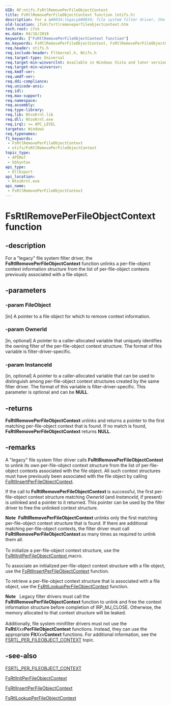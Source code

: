 ```yaml
---
UID: NF:ntifs.FsRtlRemovePerFileObjectContext
title: FsRtlRemovePerFileObjectContext function (ntifs.h)
description: For a &#0034;legacy&#0034; file system filter driver, the FsRtlRemovePerFileObjectContext function unlinks a per-file-object context information structure from the list of per-file-object contexts previously associated with a file object.
old-location: ifsk\fsrtlremoveperfileobjectcontext.htm
tech.root: ifsk
ms.date: 04/16/2018
keywords: ["FsRtlRemovePerFileObjectContext function"]
ms.keywords: FsRtlRemovePerFileObjectContext, FsRtlRemovePerFileObjectContext function [Installable File System Drivers], fsrtlref_2ff0b1e9-cbe5-46be-b571-3a328284b14d.xml, ifsk.fsrtlremoveperfileobjectcontext, ntifs/FsRtlRemovePerFileObjectContext
req.header: ntifs.h
req.include-header: Fltkernel.h, Ntifs.h
req.target-type: Universal
req.target-min-winverclnt: Available in Windows Vista and later versions of Windows.
req.target-min-winversvr: 
req.kmdf-ver: 
req.umdf-ver: 
req.ddi-compliance: 
req.unicode-ansi: 
req.idl: 
req.max-support: 
req.namespace: 
req.assembly: 
req.type-library: 
req.lib: NtosKrnl.lib
req.dll: NtosKrnl.exe
req.irql: <= APC_LEVEL
targetos: Windows
req.typenames: 
f1_keywords:
 - FsRtlRemovePerFileObjectContext
 - ntifs/FsRtlRemovePerFileObjectContext
topic_type:
 - APIRef
 - kbSyntax
api_type:
 - DllExport
api_location:
 - NtosKrnl.exe
api_name:
 - FsRtlRemovePerFileObjectContext
---
```


# FsRtlRemovePerFileObjectContext function


## -description

For a "legacy" file system filter driver, the <b>FsRtlRemovePerFileObjectContext</b> function unlinks a per-file-object context information structure from the list of per-file-object contexts previously associated with a file object.

## -parameters

### -param FileObject 

[in]
A pointer to a file object for which to remove context information.

### -param OwnerId 

[in, optional]
A pointer to a caller-allocated variable that uniquely identifies the owning filter of the per-file-object context structure. The format of this variable is filter-driver-specific.

### -param InstanceId 

[in, optional]
A pointer to a caller-allocated variable that can be used to distinguish among per-file-object context structures created by the same filter driver. The format of this variable is filter-driver-specific. This parameter is optional and can be <b>NULL</b>.

## -returns

<b>FsRtlRemovePerFileObjectContext</b> unlinks and returns a pointer to the first matching per-file-object context that is found. If no match is found, <b>FsRtlRemovePerFileObjectContext</b> returns <b>NULL</b>.

## -remarks

A "legacy" file system filter driver calls <b>FsRtlRemovePerFileObjectContext </b>to unlink its own per-file-object context structure from the list of per-file-object contexts associated with the file object. All such context structures must have previously been associated with the file object by calling <a href="/windows-hardware/drivers/ddi/ntifs/nf-ntifs-fsrtlinsertperfileobjectcontext">FsRtlInsertPerFileObjectContext</a>.

If the call to <b>FsRtlRemovePerFileObjectContext </b>is successful, the first per-file-object context structure matching <i>OwnerId</i> (and <i>InstanceId</i>, if present) is unlinked and a pointer to it returned. This pointer can be used by the filter driver to free the unlinked context structure.

<div class="alert"><b>Note</b>  <b>FsRtlRemovePerFileObjectContext </b>unlinks only the first matching per-file-object context structure that is found. If there are additional matching per-file-object contexts, the filter driver must call <b>FsRtlRemovePerFileObjectContext </b>as many times as required to unlink them all.</div>
<div> </div>
To initialize a per-file-object context structure, use the <a href="/previous-versions/ff546170(v=vs.85)">FsRtlInitPerFileObjectContext </a>macro.

To associate an initialized per-file-object context structure with a file object, use the <a href="/windows-hardware/drivers/ddi/ntifs/nf-ntifs-fsrtlinsertperfileobjectcontext">FsRtlInsertPerFileObjectContext</a> function.

To retrieve a per-file-object context structure that is associated with a file object, use the <a href="/windows-hardware/drivers/ddi/ntifs/nf-ntifs-fsrtllookupperfileobjectcontext">FsRtlLookupPerFileObjectContext</a> function.

<div class="alert"><b>Note</b>    Legacy filter drivers must call the <b>FsRtlRemovePerFileObjectContext</b> function to unlink and free the context information structure before completion of IRP_MJ_CLOSE. Otherwise, the memory allocated to that context structure will be leaked.</div>
<div> </div>
Additionally, file system minifilter drivers must not use the <b>FsRtl</b><i>Xxx</i><b>PerFileObjectContext</b> functions. Instead, they can use the appropriate <b>Flt</b><i>Xxx</i><b>Context</b> functions. For additional information, see the <a href="/previous-versions/ff547346(v=vs.85)">FSRTL_PER_FILEOBJECT_CONTEXT</a> topic.

## -see-also

<a href="/previous-versions/ff547346(v=vs.85)">FSRTL_PER_FILEOBJECT_CONTEXT</a>



<a href="/previous-versions/ff546170(v=vs.85)">FsRtlInitPerFileObjectContext</a>



<a href="/windows-hardware/drivers/ddi/ntifs/nf-ntifs-fsrtlinsertperfileobjectcontext">FsRtlInsertPerFileObjectContext</a>



<a href="/windows-hardware/drivers/ddi/ntifs/nf-ntifs-fsrtllookupperfileobjectcontext">FsRtlLookupPerFileObjectContext</a>
